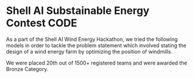 # Shell AI Substainable Energy Contest CODE

As a part of the Shell AI Wind Energy Hackathon, we tried the following models in order to tackle the problem statement which involved stating the design of a wind energy farm by optimizing the position of windmills.

We were placed 20th out of 1500+ registered teams and were awarded the Bronze Category.
